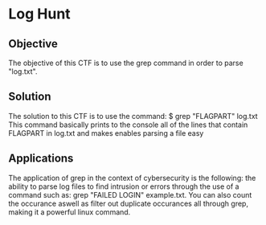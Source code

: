 # Log Hunt

## Objective

The objective of this CTF is to use the grep command in order to parse "log.txt".

## Solution

The solution to this CTF is to use the command: $ grep "FLAGPART" log.txt
This command basically prints to the console all of the lines that contain FLAGPART in log.txt and makes enables parsing a file easy

## Applications

The application of grep in the context of cybersecurity is the following: the ability to parse log files to find intrusion or errors through the use of a command such as: grep "FAILED LOGIN" example.txt. You can also count the occurance aswell as filter out duplicate occurances all through grep, making it a powerful linux command.
